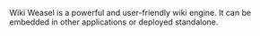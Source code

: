 Wiki Weasel is a powerful and user-friendly wiki engine.
It can be embedded in other applications or deployed standalone.